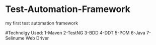 # Test-Automation-Framework
my first test automation framework 
 
 #Technolgy Used:
 1-Maven
 2-TestNG
 3-BDD
 4-DDT
 5-POM
 6-Java
 7-Selinume Web Driver
